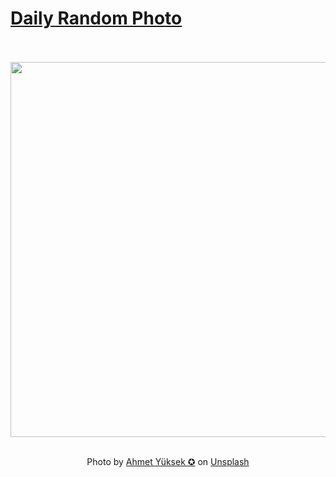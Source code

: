 # [Daily Random Photo](https://www.dailyrandomphoto.com/)

<div align="center">
  <br>
  <br>
  <a href="https://www.dailyrandomphoto.com/p/2025/2025-10-09/"><img src="https://images.unsplash.com/photo-1758260990024-c8ad2660f1ff?crop=entropy&cs=tinysrgb&fit=max&fm=jpg&ixid=M3w3NzUwOHwwfDF8cmFuZG9tfHx8fHx8fHx8MTc1OTk3MDYyNnw&ixlib=rb-4.1.0&q=80&w=1080" width="600px"></a>
  <br>
  <br>
  <p class="has-text-grey">Photo by <a href="https://unsplash.com/@ahmetyuksek?utm_source=Daily%20Random%20Photo&amp;utm_medium=referral" target="_blank" rel="noopener noreferrer">Ahmet Yüksek ✪</a> on <a href="https://unsplash.com/photos/layered-mountain-peaks-at-sunset-with-orange-sky-zSiqe6j9Aao?utm_source=Daily%20Random%20Photo&amp;utm_medium=referral" target="_blank" rel="noopener noreferrer">Unsplash</a></p>
</div>

